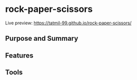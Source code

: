 # rock-paper-scissors

Live preview: https://tatmil-99.github.io/rock-paper-scissors/

## Purpose and Summary

## Features

## Tools
